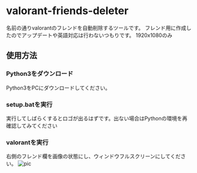 # valorant-friends-deleter
名前の通りvalorantのフレンドを自動削除するツールです。
フレンド用に作成したのでアップデートや英語対応は行わないつもりです。
1920x1080のみ
## 使用方法
### Python3をダウンロード
Python3をPCにダウンロードしてください。
### setup.batを実行
実行してしばらくするとロゴが出るはずです。出ない場合はPythonの環境を再確認してみてください
### valorantを実行
右側のフレンド欄を画像の状態にし、ウィンドウフルスクリーンにしてください。
![pic](https://i.ibb.co/3swsk9J/60-Ovhm-Xvo-EONWp-M6.png)
